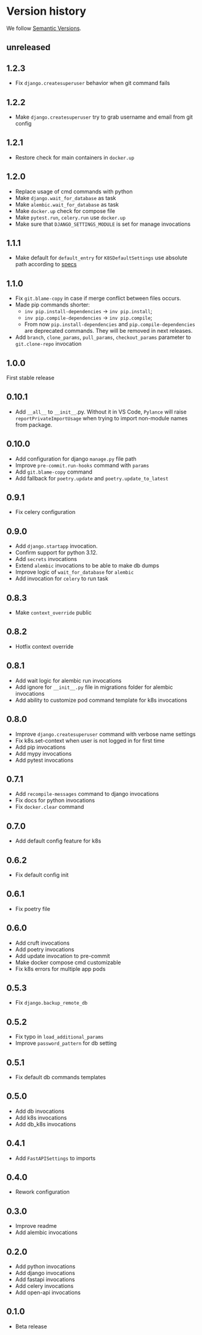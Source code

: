 # Version history

We follow [Semantic Versions](https://semver.org/).

## unreleased

## 1.2.3

- Fix `django.createsuperuser` behavior when git command fails

## 1.2.2

- Make `django.createsuperuser` try to grab username and email from git config

## 1.2.1

- Restore check for main containers in `docker.up`

## 1.2.0

- Replace usage of cmd commands with python
- Make `django.wait_for_database` as task
- Make `alembic.wait_for_database` as task
- Make `docker.up` check for compose file
- Make `pytest.run`, `celery.run` use `docker.up`
- Make sure that `DJANGO_SETTINGS_MODULE` is set for manage invocations

## 1.1.1

- Make default for `default_entry` for `K8SDefaultSettings` use absolute path
according to [specs](https://github.com/buildpacks/spec/blob/main/platform.md#launch)

## 1.1.0

- Fix `git.blame-copy` in case if merge conflict between files occurs.
- Made pip commands shorter:
  - `inv pip.install-dependencies` -> `inv pip.install`;
  - `inv pip.compile-dependencies` -> `inv pip.compile`;
  - From now `pip.install-dependencies` and  `pip.compile-dependencies` are
    deprecated commands. They will be removed in next releases.
- Add `branch`, `clone_params`, `pull_params`, `checkout_params` parameter to `git.clone-repo` invocation

## 1.0.0

First stable release

## 0.10.1

- Add `__all__` to `__init__`.py.
Without it in VS Code, `Pylance` will raise `reportPrivateImportUsage` when trying to import non-module names from package.

## 0.10.0

- Add configuration for django `manage.py` file path
- Improve `pre-commit.run-hooks` command with `params`
- Add `git.blame-copy` command
- Add fallback for `poetry.update` and `poetry.update_to_latest`

## 0.9.1

- Fix celery configuration

## 0.9.0

- Add `django.startapp` invocation.
- Confirm support for python 3.12.
- Add `secrets` invocations
- Extend `alembic` invocations to be able to make db dumps
- Improve logic of `wait_for_database` for `alembic`
- Add invocation for `celery` to run task

## 0.8.3

- Make `context_override` public

## 0.8.2

- Hotfix context override

## 0.8.1

- Add wait logic for alembic run invocations
- Add ignore for `__init__.py` file in migrations folder for alembic invocations
- Add ability to customize pod command template for k8s invocations

## 0.8.0

- Improve `django.createsuperuser` command with verbose name settings
- Fix k8s.set-context when user is not logged in for first time
- Add pip invocations
- Add mypy invocations
- Add pytest invocations

## 0.7.1

- Add `recompile-messages` command to django invocations
- Fix docs for python invocations
- Fix `docker.clear` command

## 0.7.0

- Add default config feature for k8s

## 0.6.2

- Fix default config init

## 0.6.1

- Fix poetry file

## 0.6.0

- Add cruft invocations
- Add poetry invocations
- Add update invocation to pre-commit
- Make docker compose cmd customizable
- Fix k8s errors for multiple app pods

## 0.5.3

- Fix `django.backup_remote_db`

## 0.5.2

- Fix typo in `load_additional_params`
- Improve `password_pattern` for db setting

## 0.5.1

- Fix default db commands templates

## 0.5.0

- Add db invocations
- Add k8s invocations
- Add db_k8s invocations

## 0.4.1

- Add `FastAPISettings` to imports

## 0.4.0

- Rework configuration

## 0.3.0

- Improve readme
- Add alembic invocations

## 0.2.0

- Add python invocations
- Add django invocations
- Add fastapi invocations
- Add celery invocations
- Add open-api invocations

## 0.1.0

- Beta release
